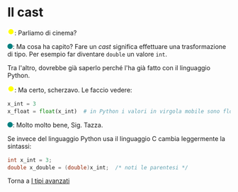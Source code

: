 # Il cast

![](../../images/people/tazza.png): Parliamo di cinema?

![](../../images/people/tess.png): Ma cosa ha capito? Fare un *cast* significa
effettuare una trasformazione di tipo. Per esempio far diventare `double`
un valore `int`.

Tra l'altro, dovrebbe già saperlo perché l'ha già fatto con il linguaggio
Python.

![](../../images/people/tazza.png): Ma certo, scherzavo. Le faccio vedere:

```py
x_int = 3
x_float = float(x_int)  # in Python i valori in virgola mobile sono float
```

![](../../images/people/tess.png): Molto molto bene, Sig. Tazza.

Se invece del linguaggio Python usa il linguaggio C cambia leggermente la sintassi:

```c
int x_int = 3;
double x_double = (double)x_int;  /* noti le parentesi */
```

Torna a [I tipi avanzati](../summary.md)
